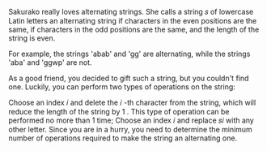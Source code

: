 Sakurako really loves alternating strings. She calls a string 𝑠
 of lowercase Latin letters an alternating string if characters in the even positions are the same, if characters in the odd positions are the same, and the length of the string is even.

For example, the strings 'abab' and 'gg' are alternating, while the strings 'aba' and 'ggwp' are not.

As a good friend, you decided to gift such a string, but you couldn't find one. Luckily, you can perform two types of operations on the string:

Choose an index 𝑖
 and delete the 𝑖
-th character from the string, which will reduce the length of the string by 1
. This type of operation can be performed no more than 1
 time;
Choose an index 𝑖
 and replace 𝑠𝑖
 with any other letter.
Since you are in a hurry, you need to determine the minimum number of operations required to make the string an alternating one.